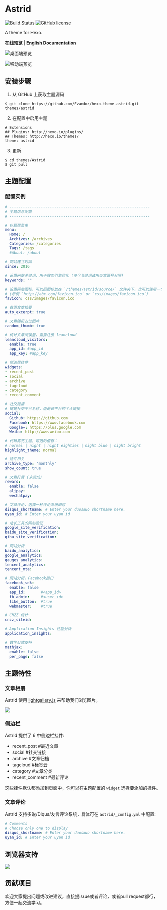 # Astrid

[![Build Status](https://travis-ci.org/Evandoz/hexo-theme-astrid.svg?branch=master)](https://travis-ci.org/Evandoz/hexo-theme-astrid)   [![GitHub license](https://img.shields.io/badge/license-MIT-blue.svg)](https://github.com/Evandoz/hexo-theme-astrid/blob/master/LICENSE)

A theme for Hexo.

[**在线预览**](https://evandoz.github.io/hexo-theme-astrid/)  |   [**English Documentation**](https://github.com/Evandoz/hexo-theme-astrid/blob/master/README.md)


![桌面端预览](source/preview/preview-desktop.png?raw=true)

![移动端预览](source/preview/preview-mobile.png?raw=true)

<!--more-->

## 安装步骤

 1. 从 GitHub 上获取主题源码

 ```shell
 $ git clone https://github.com/Evandoz/hexo-theme-astrid.git themes/astrid
 ```
 2. 在配置中启用主题

 ```
 # Extensions
 ## Plugins: http://hexo.io/plugins/
 ## Themes: http://hexo.io/themes/
 theme: astrid
 ```
 3. 更新

 ```shell
 $ cd themes/Astrid
 $ git pull
 ```

## 主题配置

### 配置实例

``` yml
# ---------------------------------------------------------------
# 主题信息配置
# ---------------------------------------------------------------

# 标题栏菜单
menu:
  Home: /
  Archives: /archives
  Categories: /categories
  Tags: /tags
  #About: /about

# 网站建立时间
since: 2016

# 设置网站关键词，用于搜索引擎优化 (多个关键词请用英文逗号分隔)
keywords: ""

# 设置网站图标，可以把图标放在 `/themes/astrid/source/` 文件夹下，也可以使用一个网络链接。
# (示例 `http://abc.com/favicon.ico` or `css/images/favicon.ico`)
favicon: css/images/favicon.ico

# 首页文章摘要
auto_excerpt: true

# 文章随机占位图片
random_thumb: true

# 统计文章阅读量，需要注册 leancloud
leancloud_visitors:
  enable: true
  app_id: #app_id
  app_key: #app_key

# 侧边栏挂件
widgets:
- recent_post
- social
- archive
- tagcloud
- category
- recent_comment

# 社交链接
# 键是社交平台名称，值是该平台的个人链接
social:
  Github: https://github.com
  Facebook: https://www.facebook.com
  Google+: https://plus.google.com
  Weibo: http://www.weibo.com

# 代码高亮主题，可选的值有：
# normal | night | night eighties | night blue | night bright
highlight_theme: normal

# 挂件相关
archive_type: 'monthly'
show_count: true

# 文章打赏 (未完成)
reward:
  enable: false
  alipay:
  wechatpay:

# 文章评论，选择一种评论系统即可
disqus_shortname: # Enter your duoshuo shortname here.
uyan_id: # Enter your uyan id

# 站长工具的网站验证
google_site_verification:
baidu_site_verification:
qihu_site_verification:

# 网站分析
baidu_analytics:
google_analytics:
gauges_analytics:
tencent_analytics:
tencent_mta:

# 网站分析，Facebook接口
facebook_sdk:
  enable: false
  app_id:       #<app_id>
  fb_admin:     #<user_id>
  like_button:  #true
  webmaster:    #true

# CNZZ 统计
cnzz_siteid:

# Application Insights 性能分析
application_insights:

# 数学公式支持
mathjax:
  enable: false
  per_page: false
```

## 主题特性

### 文章相册

Astrid 使用 [lightgallery.js](https://sachinchoolur.github.io/lightgallery.js/) 来帮助我们浏览图片。

![](source/preview//lightgallery.png "")

### 侧边栏

Astrid 提供了 6 中侧边栏挂件:

- recent_post  #最近文章
- social  #社交链接
- archive  #文章归档
- tagcloud  #标签云
- category  #文章分类
- recent_comment  #最新评论

这些挂件默认都添加到页面中，你可以在主题配置的 `widget` 选择要添加的挂件。

### 文章评论

Astrid 支持多说/Diqus/友言评论系统，具体可在 `astrid/_config.yml` 中配置:

```yml
# Comments
# Choose only one to display
disqus_shortname: # Enter your duoshuo shortname here.
uyan_id: # Enter your uyan id
```

## 浏览器支持

![](source/preview/browser-support.png?raw=true)


## 贡献项目

欢迎大家提出问题或改进建议，直接提issue或者评论，或者pull request都行，方便一起交流学习。

[Hexo]: https://hexo.io/
[Font Awesome]: http://fontawesome.io/
